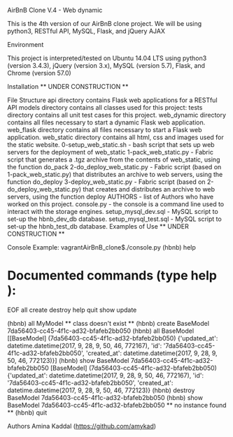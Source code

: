 AirBnB Clone V.4 - Web dynamic

This is the 4th version of our AirBnB clone project. We will be using python3, RESTful API, MySQL, Flask, and jQuery AJAX

Environment

This project is interpreted/tested on Ubuntu 14.04 LTS using python3 (version 3.4.3), jQuery (version 3.x), MySQL (version 5.7), Flask, and Chrome (version 57.0)

Installation
** UNDER CONSTRUCTION **

File Structure
api directory contains Flask web applications for a RESTful API
models directory contains all classes used for this project:
tests directory contains all unit test cases for this project.
web_dynamic directory contains all files necessary to start a dynamic Flask web application.
web_flask directory contains all files necessary to start a Flask web application.
web_static directory contains all html, css and images used for the static website.
0-setup_web_static.sh - bash script that sets up web servers for the deployment of web_static
1-pack_web_static.py - Fabric script that generates a .tgz archive from the contents of web_static, using the function do_pack
2-do_deploy_web_static.py - Fabric script (based on 1-pack_web_static.py) that distributes an archive to web servers, using the function do_deploy
3-deploy_web_static.py - Fabric script (based on 2-do_deploy_web_static.py) that creates and distributes an archive to web servers, using the function deploy
AUTHORS - list of Authors who have worked on this project.
console.py - the console is a command line used to interact with the storage engines.
setup_mysql_dev.sql - MySQL script to set-up the hbnb_dev_db database.
setup_mysql_test.sql - MySQL script to set-up the hbnb_test_db database.
Examples of Use
** UNDER CONSTRUCTION **

Console Example:
vagrantAirBnB_clone$./console.py
(hbnb) help

Documented commands (type help <topic>):
========================================
EOF  all  create  destroy  help  quit  show  update

(hbnb) all MyModel
** class doesn't exist **
(hbnb) create BaseModel
7da56403-cc45-4f1c-ad32-bfafeb2bb050
(hbnb) all BaseModel
[[BaseModel] (7da56403-cc45-4f1c-ad32-bfafeb2bb050) {'updated_at': datetime.datetime(2017, 9, 28, 9, 50, 46, 772167), 'id': '7da56403-cc45-4f1c-ad32-bfafeb2bb050', 'created_at': datetime.datetime(2017, 9, 28, 9, 50, 46, 772123)}]
(hbnb) show BaseModel 7da56403-cc45-4f1c-ad32-bfafeb2bb050
[BaseModel] (7da56403-cc45-4f1c-ad32-bfafeb2bb050) {'updated_at': datetime.datetime(2017, 9, 28, 9, 50, 46, 772167), 'id': '7da56403-cc45-4f1c-ad32-bfafeb2bb050', 'created_at': datetime.datetime(2017, 9, 28, 9, 50, 46, 772123)}
(hbnb) destroy BaseModel 7da56403-cc45-4f1c-ad32-bfafeb2bb050
(hbnb) show BaseModel 7da56403-cc45-4f1c-ad32-bfafeb2bb050
** no instance found **
(hbnb) quit

Authors
Amina Kaddal (https://github.com/amykad)

